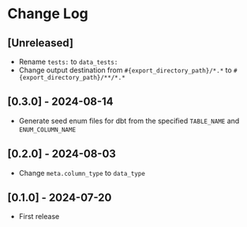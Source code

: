 # Change Log

## [Unreleased]

- Rename `tests:` to `data_tests:`
- Change output destination from `#{export_directory_path}/*.*` to `#{export_directory_path}/**/*.*`

## [0.3.0] - 2024-08-14

- Generate seed enum files for dbt from the specified `TABLE_NAME` and `ENUM_COLUMN_NAME`

## [0.2.0] - 2024-08-03

- Change `meta.column_type` to `data_type`

## [0.1.0] - 2024-07-20

- First release
